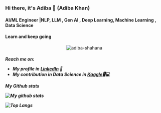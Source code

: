 ### Hi there, it's Adiba 👋 (Adiba Khan)

<h4>AI/ML Engineer |NLP, LLM , Gen AI , Deep Learning, Machine Learning , Data Science </h4>
<h4>Learn and keep going</h4>

<p align="center"> 
  <img src="https://komarev.com/ghpvc/?username=adiba-shahana&label=Profile%20views&color=630627&style=for-the-badge" alt="adiba-shahana" /> </p>

<h5>Reach me on:

- My profile in <a href="www.linkedin.com/in/adibakhan616">LinkedIn</a> 💼 
- My contribution in Data Science in <a href="https://www.kaggle.com/adibashahana">Kaggle</a>🖥💻

*My Github stats*

![My github stats](https://github-readme-stats.vercel.app/api?username=adiba-shahana&show_icons=true&theme=radical)


![Top Langs](https://github-readme-stats.vercel.app/api/top-langs/?username=adiba-shahana&layout=compact&show_icons=true&theme=radical)

